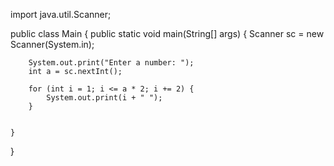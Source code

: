 
import java.util.Scanner;

public class Main {
    public static void main(String[] args) {
        Scanner sc = new Scanner(System.in);

        System.out.print("Enter a number: ");
        int a = sc.nextInt();

        for (int i = 1; i <= a * 2; i += 2) {
            System.out.print(i + " ");
        }

       
    }
}
